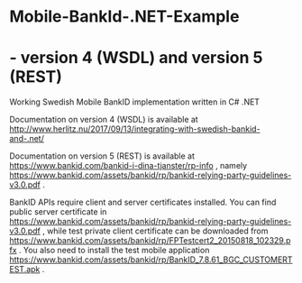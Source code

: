 # Mobile-BankId-.NET-Example
# - version 4 (WSDL) and version 5 (REST)
Working Swedish Mobile BankID implementation written in C# .NET

Documentation on version 4 (WSDL) is available at http://www.herlitz.nu/2017/09/13/integrating-with-swedish-bankid-and-.net/

Documentation on version 5 (REST) is available at https://www.bankid.com/bankid-i-dina-tjanster/rp-info ,
namely https://www.bankid.com/assets/bankid/rp/bankid-relying-party-guidelines-v3.0.pdf .

BankID APIs require client and server certificates installed.
You can find public server certificate in https://www.bankid.com/assets/bankid/rp/bankid-relying-party-guidelines-v3.0.pdf ,
while test private client certificate can be downloaded from https://www.bankid.com/assets/bankid/rp/FPTestcert2_20150818_102329.pfx .
You also need to install the test mobile application https://www.bankid.com/assets/bankid/rp/BankID_7.8.61_BGC_CUSTOMERTEST.apk .
